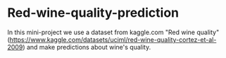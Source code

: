 # Red-wine-quality-prediction
In this mini-project we use a dataset from kaggle.com "Red wine quality" (https://www.kaggle.com/datasets/uciml/red-wine-quality-cortez-et-al-2009)
and make predictions about wine's quality.
